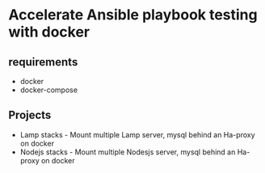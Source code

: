 # Accelerate Ansible playbook testing with docker

## requirements
- docker
- docker-compose

## Projects
- Lamp stacks - Mount multiple Lamp server, mysql behind an Ha-proxy on docker
- Nodejs stacks - Mount multiple Nodesjs server, mysql behind an Ha-proxy on docker
